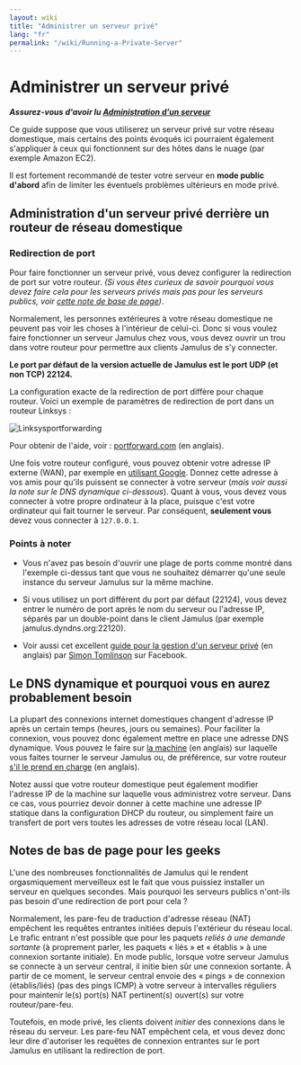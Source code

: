 ```yaml
---
layout: wiki
title: "Administrer un serveur privé"
lang: "fr"
permalink: "/wiki/Running-a-Private-Server"
---
```


# Administrer un serveur privé

**_Assurez-vous d'avoir lu [Administration d’un serveur](Running-a-Server)_** 

Ce guide suppose que vous utiliserez un serveur privé sur votre réseau domestique, mais certains des points évoqués ici pourraient également s'appliquer à ceux qui fonctionnent sur des hôtes dans le nuage (par exemple Amazon EC2). 

Il est fortement recommandé de tester votre serveur en **mode public d'abord** afin de limiter les éventuels problèmes ultérieurs en mode privé.

## Administration d'un serveur privé derrière un routeur de réseau domestique

### Redirection de port

Pour faire fonctionner un serveur privé, vous devez configurer la redirection de port sur votre routeur. _(Si vous êtes curieux de savoir pourquoi vous devez faire cela pour les serveurs privés mais pas pour les serveurs publics, voir [cette note de base de page](#notes-pour-les-geeks))_.

Normalement, les personnes extérieures à votre réseau domestique ne peuvent pas voir les choses à l'intérieur de celui-ci. Donc si vous voulez faire fonctionner un serveur Jamulus chez vous, vous devez ouvrir un trou dans votre routeur pour permettre aux clients Jamulus de s'y connecter.

**Le port par défaut de la version actuelle de Jamulus est le port UDP (et non TCP) 22124.**

La configuration exacte de la redirection de port diffère pour chaque routeur. Voici un exemple de paramètres de redirection de port dans un routeur Linksys :

![Linksysportforwarding](https://user-images.githubusercontent.com/4561747/97542495-bc62bc00-19be-11eb-8e54-b6e906e676f6.jpg)

Pour obtenir de l'aide, voir : [portforward.com](https://portforward.com) (en anglais).

Une fois votre routeur configuré, vous pouvez obtenir votre adresse IP externe (WAN), par exemple en [utilisant Google](https://www.google.com/search?q=what+is+my+ip). Donnez cette adresse à vos amis pour qu'ils puissent se connecter à votre serveur (_mais voir aussi la note sur le DNS dynamique ci-dessous_). Quant à vous, vous devez vous connecter à votre propre ordinateur à la place, puisque c'est votre ordinateur qui fait tourner le serveur. Par conséquent, **seulement vous** devez vous connecter à `127.0.0.1`.

### Points à noter

* Vous n'avez pas besoin d'ouvrir une plage de ports comme montré dans l'exemple ci-dessus tant que vous ne souhaitez démarrer qu'une seule instance du serveur Jamulus sur la même machine.

* Si vous utilisez un port différent du port par défaut (22124), vous devez entrer le numéro de port après le nom du serveur ou l'adresse IP, séparés par un double-point dans le client Jamulus (par exemple jamulus.dyndns.org:22120).

* Voir aussi cet excellent [guide pour la gestion d'un serveur privé](https://www.facebook.com/notes/jamulus-online-musicianssingers-jamming/how-to-create-a-private-server-for-band-rehearsals/508642543044030/) (en anglais) par [Simon Tomlinson](https://www.facebook.com/simon.james.tomlinson?eid=ARBQoY3KcZAtS3pGdLJuqvQTeRSOo4gHdQZT7nNzOt1oPMGgZ4_3GERe-rOyH5PxsSHVYYXjWwcqd71a) sur Facebook.  

## Le DNS dynamique et pourquoi vous en aurez probablement besoin

La plupart des connexions internet domestiques changent d'adresse IP après un certain temps (heures, jours ou semaines). Pour faciliter la connexion, vous pouvez donc également mettre en place une adresse DNS dynamique. Vous pouvez le faire sur [la machine](https://www.online-tech-tips.com/computer-tips/ddns-dynamic-dns-service/) (en anglais) sur laquelle vous faites tourner le serveur Jamulus ou, de préférence, sur votre routeur [s'il le prend en charge](https://www.noip.com/support/knowledgebase/how-to-configure-ddns-in-router/) (en anglais).

Notez aussi que votre routeur domestique peut également modifier l'adresse IP de la machine sur laquelle vous administrez votre serveur. Dans ce cas, vous pourriez devoir donner à cette machine une adresse IP statique dans la configuration DHCP du routeur, ou simplement faire un transfert de port vers toutes les adresses de votre réseau local (LAN).


## Notes de bas de page pour les geeks

L'une des nombreuses fonctionnalités de Jamulus qui le rendent orgasmiquement merveilleux est le fait que vous puissiez installer un serveur en quelques secondes. Mais pourquoi les serveurs publics n'ont-ils pas besoin d'une redirection de port pour cela ?

Normalement, les pare-feu de traduction d'adresse réseau (NAT) empêchent les requêtes entrantes initiées depuis l'extérieur du réseau local. Le trafic entrant n'est possible que pour les paquets _reliés à une demande sortante_ (à proprement parler, les paquets « liés » et « établis » à une connexion sortante initiale). En mode public, lorsque votre serveur Jamulus se connecte à un serveur central, il initie bien sûr une connexion sortante. À partir de ce moment, le serveur central envoie des « pings » de connexion (établis/liés) (pas des pings ICMP) à votre serveur à intervalles réguliers pour maintenir le(s) port(s) NAT pertinent(s) ouvert(s) sur votre routeur/pare-feu.

Toutefois, en mode privé, les clients doivent _initier_ des connexions dans le réseau du serveur. Les pare-feu NAT empêchent cela, et vous devez donc leur dire d'autoriser les requêtes de connexion entrantes sur le port Jamulus en utilisant la redirection de port. 

